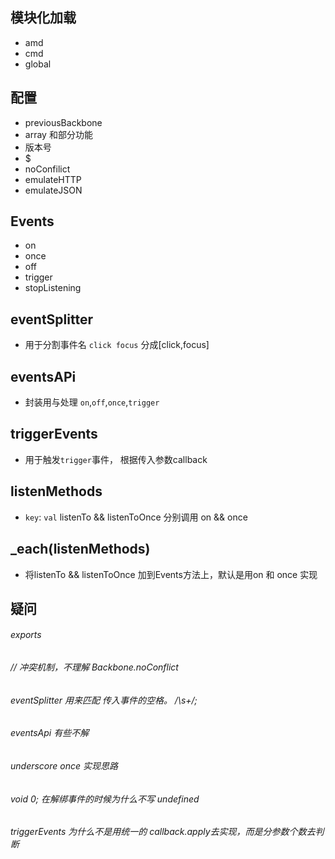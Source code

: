 ## 模块化加载

- amd
- cmd
- global


## 配置

- previousBackbone
- array 和部分功能
- 版本号
- $
- noConfilict
- emulateHTTP
- emulateJSON

## Events
- on
- once
- off
- trigger
- stopListening

## eventSplitter
- 用于分割事件名 `click focus` 分成[click,focus]

## eventsAPi
- 封装用与处理 `on`,`off`,`once`,`trigger`

## triggerEvents
- 用于触发`trigger`事件， 根据传入参数callback

## listenMethods
- `key`: `val` listenTo && listenToOnce 分别调用 on && once

## _each(listenMethods)
- 将listenTo && listenToOnce 加到Events方法上，默认是用on 和 once 实现






## 疑问

###### exports

###### // 冲突机制，不理解   Backbone.noConflict

###### eventSplitter 用来匹配 传入事件的空格。 /\s+/;

###### eventsApi 有些不解

###### underscore once 实现思路

###### void 0; 在解绑事件的时候为什么不写  undefined

###### triggerEvents 为什么不是用统一的 callback.apply去实现，而是分参数个数去判断